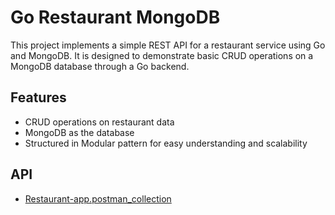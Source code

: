 # Go Restaurant MongoDB
This project implements a simple REST API for a restaurant service using Go and MongoDB. It is designed to demonstrate basic CRUD operations on a MongoDB database through a Go backend.

## Features
- CRUD operations on restaurant data
- MongoDB as the database
- Structured in Modular pattern for easy understanding and scalability

## API
- [Restaurant-app.postman_collection](https://github.com/pradytpk/go-restaurant-mongodb/blob/main/Restaurant-app.postman_collection.json)